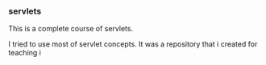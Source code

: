 ### servlets
This is a complete course of servlets.

I tried to use most of servlet concepts.
It was a repository that i created for teaching i
